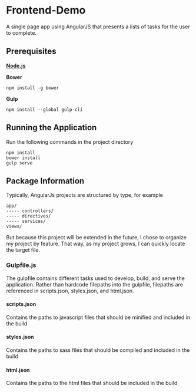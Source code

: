 # Frontend-Demo
A single page app using AngularJS that presents a lists of tasks for the user to complete.

## Prerequisites
**[Node.js](https://nodejs.org/en/download/)**

**Bower**
```
npm install -g bower
```

**Gulp**
```
npm install --global gulp-cli
```

## Running the Application

Run the following commands in the project directory
```
npm install
bower install
gulp serve
```

## Package Information
Typically, AngularJs projects are structured by type, for example
```
app/
----- controllers/
----- directives/
----- services/
views/
```

But because this project will be extended in the future, I chose to organize my project by feature. 
That way, as my project grows, I can quickly locate the target file. 

### Gulpfile.js

The gulpfile contains different tasks used to develop, build, and serve the application. 
Rather than hardcode filepaths into the gulpfile, filepaths are referenced in scripts.json, 
styles.json, and html.json.

#### scripts.json
Contains the paths to javascript files that should be minified and included in the build

#### styles.json
Contains the paths to sass files that should be compiled and included in the build

#### html.json
Contains the paths to the html files that should be included in the build
